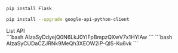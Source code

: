 ```bash
pip install Flask
```
```bash
pip install --upgrade google-api-python-client
```
<section>List API</section>
```bash
AIzaSyDdyejQ0N6LkJ0YIFpBmpzQXwV7x1HYlAw
```
```bash
AIzaSyCUDaCZJRNk9MeQh3XEOW2iP-QlS-Ku6vk
```
